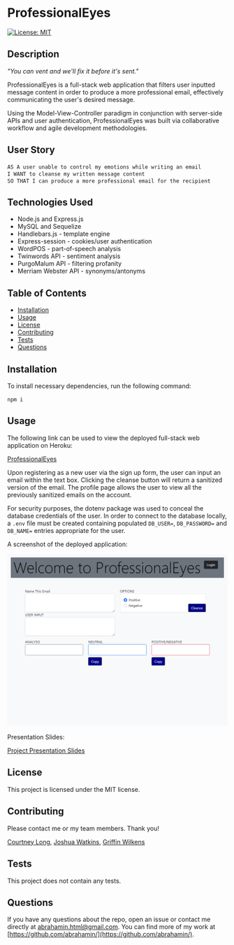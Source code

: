 # ProfessionalEyes

[![License: MIT](https://img.shields.io/badge/License-MIT-blue.svg)](https://opensource.org/licenses/MIT)

## Description

_"You can vent and we'll fix it before it's sent."_

ProfessionalEyes is a full-stack web application that filters user inputted message content in order to produce a more professional email, effectively communicating the user's desired message.

Using the Model-View-Controller paradigm in conjunction with server-side APIs and user authentication, ProfessionalEyes was built via collaborative workflow and agile development methodologies.

## User Story

```
AS A user unable to control my emotions while writing an email
I WANT to cleanse my written message content
SO THAT I can produce a more professional email for the recipient
```

## Technologies Used

- Node.js and Express.js
- MySQL and Sequelize
- Handlebars.js - template engine
- Express-session - cookies/user authentication
- WordPOS - part-of-speech analysis
- Twinwords API - sentiment analysis
- PurgoMalum API - filtering profanity
- Merriam Webster API - synonyms/antonyms

## Table of Contents

- [Installation](#installation)
- [Usage](#usage)
- [License](#license)
- [Contributing](#contributing)
- [Tests](#tests)
- [Questions](#questions)

## Installation

To install necessary dependencies, run the following command:

```
npm i
```

## Usage

The following link can be used to view the deployed full-stack web application on Heroku:

[ProfessionalEyes](https://professionaleyes.herokuapp.com/)

Upon registering as a new user via the sign up form, the user can input an email within the text box. Clicking the cleanse button will return a sanitized version of the email. The profile page allows the user to view all the previously sanitized emails on the account.

For security purposes, the dotenv package was used to conceal the database credentials of the user. In order to connect to the database locally, a `.env` file must be created containing populated `DB_USER=`, `DB_PASSWORD=` and `DB_NAME=` entries appropriate for the user.

A screenshot of the deployed application:

![ProfessionalEyes Screenshot](/public/assets/pe-screenshot.png)

Presentation Slides:

[Project Presentation Slides](https://docs.google.com/presentation/d/18AcMHJFImuzU1fyoPVsd-pQc5mIpu1bee8zcrXF5MeY/edit?usp=sharing)

## License

This project is licensed under the MIT license.

## Contributing

Please contact me or my team members. Thank you!

[Courtney Long](https://github.com/courtbourt12), [Joshua Watkins](https://github.com/joshuakwatkins), [Griffin Wilkens](https://github.com/gwilkens96)


## Tests

This project does not contain any tests.

## Questions

If you have any questions about the repo, open an issue or contact me directly at abrahamin.html@gmail.com. You can find more of my work at [https://github.com/abrahamin/](https://github.com/abrahamin/).